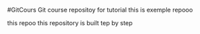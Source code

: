 #GitCours
Git course repositoy for tutorial
this is exemple repooo

this repoo
this repository is built tep by step 
